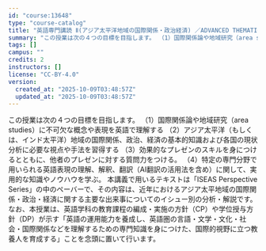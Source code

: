 ```yaml
---
id: "course:13648"
type: "course-catalog"
title: "英語専門講読 Ⅱ(アジア太平洋地域の国際関係・政治経済) ／ADVANCED THEMATIC READING Ⅱ"
summary: "この授業は次の４つの目標を目指します。 （1）国際関係論や地域研究（area studies）に不可欠な概念や表現を英語で理解する （2）アジア太平洋（もしくは、インド太平洋）地域の国際関係、政治、経済の基本的知識および各国の現状分析に必要…"
tags: []
campus: ""
credits: 2
instructors: []
license: "CC-BY-4.0"
version:
  created_at: "2025-10-09T03:48:57Z"
  updated_at: "2025-10-09T03:48:57Z"
---
```

この授業は次の４つの目標を目指します。 （1）国際関係論や地域研究（area studies）に不可欠な概念や表現を英語で理解する （2）アジア太平洋（もしくは、インド太平洋）地域の国際関係、政治、経済の基本的知識および各国の現状分析に必要な視点や手法を習得する （3）効果的なプレゼンのスキルを身につけるとともに、他者のプレゼンに対する質問力をつける。 （4）特定の専門分野で用いられる英語表現の理解、解釈、翻訳（AI翻訳の活用法を含め）に関して、実用的な知識やノウハウを学ぶ。 本講義で用いるテキストは「ISEAS Perspective Series」の中のペーバーで、その内容は、近年におけるアジア太平地域の国際関係・政治・経済に関する主要な出来事についてのイシュー別の分析・解説です。 なお、本授業は、英語学科の教育課程の編成・実施の方針（CP）や学位授与方針（DP）が示す「英語の運用能力を養成し、英語圏の言語・文学・文化・社会・国際関係などを理解するための専門知識を身につけた、国際的視野に立つ教養人を育成する」ことを念頭に置いて行います。
